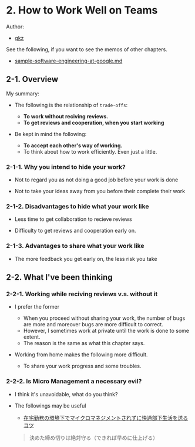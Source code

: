 # 2. How to Work Well on Teams

Author:
  - [gkz](https://twitter.com/gkzvoice)

See the following, if you want to see the memos of other chapters.
  - [sample-software-engineering-at-google.md ](logs/template/sample-software-engineering-at-google.md)

## 2-1. Overview

My summary:
- The following is the relationship of `trade-offs`:
  - **To work without reciving reviews.**
  - **To get reviews and cooperation, when you start working**

- Be kept in mind the following:
  - **To accept each other's way of working.**
  - To think about how to work efficiently. Even just a little.

### 2-1-1. Why you intend to hide your work? 

- Not to regard you as not doing a good job before your work is done

- Not to take your ideas away from you before their complete their work


### 2-1-2. Disadvantages to hide what your work like

- Less time to get collaboration to recieve reviews

- Difficulty to get reviews and cooperation early on.

### 2-1-3. Advantages to share what your work like

- The more feedback you get early on, the less risk you take


## 2-2. What I've been thinking

### 2-2-1. Working while reciving reviews v.s. without it

- I prefer the former
  - When you proceed without sharing your work, the number of bugs are more and moreover bugs are more difficult to correct.
  - However, I sometimes work at private until the work is done to some extent.
  - The reason is the same as what this chapter says.

- Working from home makes the following more difficult.
  - To share your work progress and some troubles.

### 2-2-2. Is Micro Management a necessary evil?

- I think it's unavoidable, what do you think?

- The followings may be useful
  - [在宅勤務の環境下でマイクロマネジメントされずに快適部下生活を送るコツ](https://note.com/ckw/n/n9fca0f95ce1e)
  > 決めた締め切りは絶対守る（できれば早めに仕上げる）


